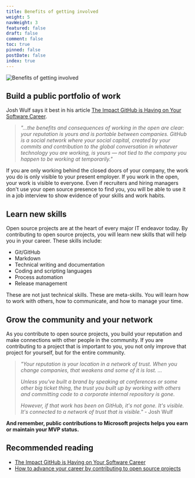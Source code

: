 ```yaml
---
title: Benefits of getting involved
weight: 5
navWeight: 3
featured: false
draft: false
comment: false
toc: true
pinned: false
postDate: false
index: true
---
```

<!-- markdownlint-disable MD041 -->
![Benefits of getting involved][01]

## Build a public portfolio of work

Josh Wulf says it best in his article
[The Impact GitHub is Having on Your Software Career][02].

> _"...the benefits and consequences of working in the open are clear: your reputation is yours and
> is portable between companies. GitHub is a social network where your social capital, created by
> your commits and contribution to the global conversation in whatever technology you are working,
> is yours — not tied to the company you happen to be working at temporarily."_

If you are only working behind the closed doors of your company, the work you do is only visible to
your present employer. If you work in the open, your work is visible to everyone. Even if recruiters
and hiring managers don't use your open source presence to find you, you will be able to use it in a
job interview to show evidence of your skills and work habits.

## Learn new skills

Open source projects are at the heart of every major IT endeavor today. By contributing to open
source projects, you will learn new skills that will help you in your career. These skills include:

- Git/GitHub
- Markdown
- Technical writing and documentation
- Coding and scripting languages
- Process automation
- Release management

These are not just technical skills. These are meta-skills. You will learn how to work with others,
how to communicate, and how to manage your time.

## Grow the community and your network

As you contribute to open source projects, you build your reputation and make connections with other
people in the community. If you are contributing to a project that is important to you, you not only
improve that project for yourself, but for the entire community.

> _"Your reputation is your location in a network of trust. When you change companies, that weakens
> and some of it is lost. ..._
>
> _Unless you've built a brand by speaking at conferences or some other big ticket thing, the trust
> you built up by working with others and committing code to a corporate internal repository is
> gone._
>
> _However, if that work has been on GitHub, it's not gone. It's visible. It's connected to a network
> of trust that is visible."_ - Josh Wulf

**And remember, public contributions to Microsoft projects helps you earn or maintain your MVP
status.**

## Recommended reading

- [The Impact GitHub is Having on Your Software Career][02]
- [How to advance your career by contributing to open source projects][03]

<!-- link references -->
[01]: images/opensource/slide05.png
[02]: https://medium.com/@sitapati/the-impact-github-is-having-on-your-software-career-right-now-6ce536ec0b50 "The Impact GitHub is Having on Your Software Career, Right Now… | by Josh Wulf | Medium"
[03]: https://opensource.com/article/19/5/how-get-job-doing-open-source

